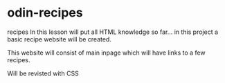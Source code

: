 # odin-recipes
recipes 
    In this lesson will put all HTML knowledge so far... in this project a basic recipe 
website will be created. 

This website will consist of main inpage which will have links to a few recipes. 

Will be revisted with CSS